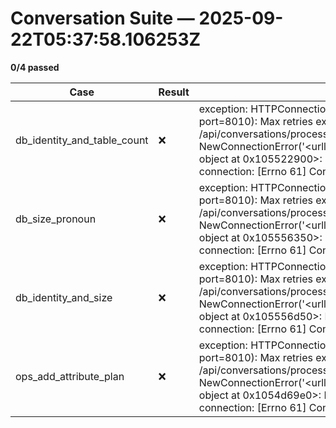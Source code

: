 # Conversation Suite — 2025-09-22T05:37:58.106253Z

**0/4 passed**

| Case | Result | Notes |
|------|--------|-------|
| db_identity_and_table_count | ❌ | exception: HTTPConnectionPool(host='localhost', port=8010): Max retries exceeded with url: /api/conversations/process (Caused by NewConnectionError('<urllib3.connection.HTTPConnection object at 0x105522900>: Failed to establish a new connection: [Errno 61] Connection refused')) |
| db_size_pronoun | ❌ | exception: HTTPConnectionPool(host='localhost', port=8010): Max retries exceeded with url: /api/conversations/process (Caused by NewConnectionError('<urllib3.connection.HTTPConnection object at 0x105556350>: Failed to establish a new connection: [Errno 61] Connection refused')) |
| db_identity_and_size | ❌ | exception: HTTPConnectionPool(host='localhost', port=8010): Max retries exceeded with url: /api/conversations/process (Caused by NewConnectionError('<urllib3.connection.HTTPConnection object at 0x105556d50>: Failed to establish a new connection: [Errno 61] Connection refused')) |
| ops_add_attribute_plan | ❌ | exception: HTTPConnectionPool(host='localhost', port=8010): Max retries exceeded with url: /api/conversations/process (Caused by NewConnectionError('<urllib3.connection.HTTPConnection object at 0x1054d69e0>: Failed to establish a new connection: [Errno 61] Connection refused')) |